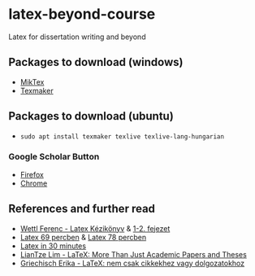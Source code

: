 # latex-beyond-course

Latex for dissertation writing and beyond

## Packages to download (windows)

* [MikTex](https://miktex.org/download)
* [Texmaker](https://www.xm1math.net/texmaker/download.html)

## Packages to download (ubuntu)

* `sudo apt install texmaker texlive texlive-lang-hungarian`

### Google Scholar Button

* [Firefox](https://addons.mozilla.org/hu/firefox/addon/google-scholar-button/)
* [Chrome](https://chrome.google.com/webstore/detail/google-scholar-button/ldipcbpaocekfooobnbcddclnhejkcpn?hl=hu)

## References and further read

* [Wettl Ferenc - Latex Kézikönyv](https://math.bme.hu/latex/lakk.html) & [1-2. fejezet](https://math.bme.hu/latex/lakk_free.pdf)
* [Latex 69 percben](https://math.bme.hu/latex/dl/latex69.pdf) & [Latex 78 percben](https://math.bme.hu/latex/dl/latex78.pdf)
* [Latex in 30 minutes](https://www.overleaf.com/learn/latex/Learn_LaTeX_in_30_minutes)
* [LianTze Lim - LaTeX: More Than Just Academic Papers and Theses](https://www.overleaf.com/articles/latex-more-than-just-academic-papers-and-theses/cyfvvyfrpmyn)
* [Griechisch Erika - LaTeX: nem csak cikkekhez vagy dolgozatokhoz](https://www.overleaf.com/articles/latex-nem-csak-cikkekhez-vagy-dolgozatokhoz/xwnkwqznvbxz)
